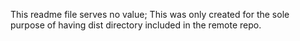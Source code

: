This readme file serves no value; 
This was only created for the sole purpose of having dist directory included in the remote repo.
